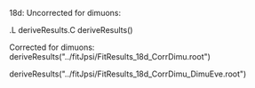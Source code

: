 18d:
Uncorrected for dimuons:

.L deriveResults.C
deriveResults()

Corrected for dimuons:
deriveResults("../fitJpsi/FitResults_18d_CorrDimu.root")

deriveResults("../fitJpsi/FitResults_18d_CorrDimu_DimuEve.root")
